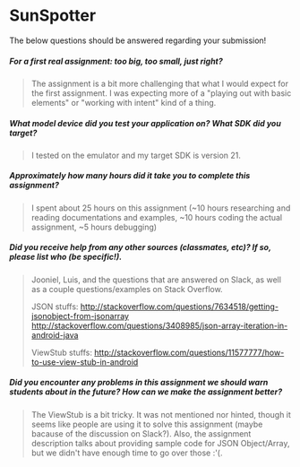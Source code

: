 # SunSpotter

The below questions should be answered regarding your submission!

##### For a first real assignment: too big, too small, just right? #####
> The assignment is a bit more challenging that what I would expect for the first assignment. I was expecting more of a "playing out with basic elements" or "working with intent" kind of a thing.


##### What model device did you test your application on? What SDK did you target? #####
> I tested on the emulator and my target SDK is version 21.


##### Approximately how many hours did it take you to complete this assignment? #####
> I spent about 25 hours on this assignment (~10 hours researching and reading documentations and examples, ~10 hours coding the actual assignment, ~5 hours debugging)


##### Did you receive help from any other sources (classmates, etc)? If so, please list who (be specific!). #####
> Jooniel, Luis, and the questions that are answered on Slack, as well as a couple questions/examples on Stack Overflow.
>
> JSON stuffs:
>   http://stackoverflow.com/questions/7634518/getting-jsonobject-from-jsonarray
>   http://stackoverflow.com/questions/3408985/json-array-iteration-in-android-java
>
> ViewStub stuffs:
>   http://stackoverflow.com/questions/11577777/how-to-use-view-stub-in-android


##### Did you encounter any problems in this assignment we should warn students about in the future? How can we make the assignment better? #####
> The ViewStub is a bit tricky. It was not mentioned nor hinted, though it seems like people are using it to solve this assignment (maybe bacause of the discussion on Slack?). Also, the assignment description talks about providing sample code for JSON Object/Array, but we didn't have enough time to go over those :'(.
